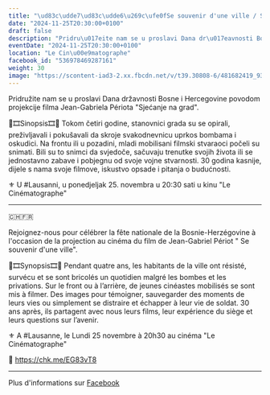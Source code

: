 ```yaml
---
title: "\ud83c\udde7\ud83c\udde6\u269c\ufe0fSe souvenir d'une ville / Sje\u0107anje na grad\u269c\ufe0f\ud83c\udde7\ud83c\udde6"
date: "2024-11-25T20:30:00+0100"
draft: false
description: "Pridru\u017eite nam se u proslavi Dana dr\u017eavnosti Bosne i Hercegovine  povodom projekcije filma Jean-Gabriela P\u00e9riota \"Sje\u0107anje na grad\".\n\n\ud83c\udfa6\ud83c\udf9eSinopsis\ud83c\udf9e\ud83c\udfa6 Tokom \u010detiri godine, stanovnici grada su se opirali, pre\u017eivljavali i poku\u0161avali da skroje svakodnevnicu uprkos bombama i oskudici. Na frontu ili u pozadini, mladi mobilisani filmski stvaraoci po\u010deli su snimati. Bili su to snimci da svjedo\u010de, sa\u010duvaju trenutke svojih \u017eivota ili se jednostavno zabave i pobjegnu od svoje vojne stvarnosti. 30 godina kasnije, dijele s nama svoje filmove, iskustvo opsade i pitanja o budu\u0107nosti.\n\n\u269c\ufe0f U #Lausanni, u ponedjeljak 25. novembra u 20:30 sati u kinu \"Le Cin\u00e9matographe\"\n\n---\n\n\ud83c\udde8\ud83c\udded\ud83c\uddeb\ud83c\uddf7\n\nRejoignez-nous pour c\u00e9l\u00e9brer la f\u00eate nationale de la Bosnie-Herz\u00e9govine \u00e0 l'occasion de la projection au cin\u00e9ma du film de Jean-Gabriel P\u00e9riot \" Se souvenir d'une ville\".\n\n\ud83c\udfa6\ud83c\udf9eSynopsis\ud83c\udf9e\ud83c\udfa6\nPendant quatre ans, les habitants de la ville ont r\u00e9sist\u00e9, surv\u00e9cu et se sont bricol\u00e9s un quotidien malgr\u00e9 les bombes et les privations. Sur le front ou \u00e0 l\u2019arri\u00e8re, de jeunes cin\u00e9astes mobilis\u00e9s se sont mis \u00e0 filmer. Des images pour t\u00e9moigner, sauvegarder des moments de leurs vies ou simplement se distraire et \u00e9chapper \u00e0 leur vie de soldat. 30 ans apr\u00e8s, ils partagent avec nous leurs films, leur exp\u00e9rience du si\u00e8ge et leurs questions sur l\u2019avenir.\n\n\u269c\ufe0f A #Lausanne, le Lundi 25 novembre \u00e0 20h30 au cin\u00e9ma \"Le Cin\u00e9matographe\"\n\n\ud83c\udfab https://chk.me/EG83vT8"
eventDate: "2024-11-25T20:30:00+0100"
location: "Le Cin\u00e9matographe"
facebook_id: "536978469287161"
weight: 30
image: "https://scontent-iad3-2.xx.fbcdn.net/v/t39.30808-6/481682419_936266505344065_7770626978622306899_n.jpg?_nc_cat=111&ccb=1-7&_nc_sid=9e60e4&_nc_ohc=Ek1On8i2nhQQ7kNvwGWj1sY&_nc_oc=Adl2-2NKbQ5CodJHTPyl5YM61k72wOZH5RPvtvCLxOWUmQcRn_3NtyggBwBKigd_31w&_nc_zt=23&_nc_ht=scontent-iad3-2.xx&edm=ABTKTjYEAAAA&_nc_gid=WyewJa_162RaIPZ7YRU26Q&oh=00_AfGZzbzyqckBkMiDKnO43jSVMXyXuirGWhTRT9cJeuqBEA&oe=680F6184"
---
```


Pridružite nam se u proslavi Dana državnosti Bosne i Hercegovine  povodom projekcije filma Jean-Gabriela Périota "Sjećanje na grad".

🎦🎞Sinopsis🎞🎦 Tokom četiri godine, stanovnici grada su se opirali, preživljavali i pokušavali da skroje svakodnevnicu uprkos bombama i oskudici. Na frontu ili u pozadini, mladi mobilisani filmski stvaraoci počeli su snimati. Bili su to snimci da svjedoče, sačuvaju trenutke svojih života ili se jednostavno zabave i pobjegnu od svoje vojne stvarnosti. 30 godina kasnije, dijele s nama svoje filmove, iskustvo opsade i pitanja o budućnosti.

⚜️ U #Lausanni, u ponedjeljak 25. novembra u 20:30 sati u kinu "Le Cinématographe"

---

🇨🇭🇫🇷

Rejoignez-nous pour célébrer la fête nationale de la Bosnie-Herzégovine à l'occasion de la projection au cinéma du film de Jean-Gabriel Périot " Se souvenir d'une ville".

🎦🎞Synopsis🎞🎦
Pendant quatre ans, les habitants de la ville ont résisté, survécu et se sont bricolés un quotidien malgré les bombes et les privations. Sur le front ou à l’arrière, de jeunes cinéastes mobilisés se sont mis à filmer. Des images pour témoigner, sauvegarder des moments de leurs vies ou simplement se distraire et échapper à leur vie de soldat. 30 ans après, ils partagent avec nous leurs films, leur expérience du siège et leurs questions sur l’avenir.

⚜️ A #Lausanne, le Lundi 25 novembre à 20h30 au cinéma "Le Cinématographe"

🎫 https://chk.me/EG83vT8

---

Plus d'informations sur [Facebook](https://facebook.com/events/536978469287161)